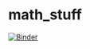 # math_stuff
[![Binder](https://mybinder.org/badge.svg)](https://mybinder.org/v2/gh/thejevans/math_stuff/master)
